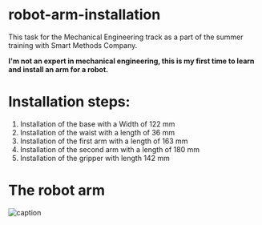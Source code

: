 # robot-arm-installation
This task for the Mechanical Engineering track as a part of the summer training with Smart Methods Company.

**I'm not an expert in mechanical engineering, this is my first time to learn and install an arm for a robot.**

Installation steps:
==================

1. Installation of the base with a Width of 122 mm
2. Installation of the waist with a length of 36 mm
3. Installation of the first arm with a length of 163 mm
4. Installation of the second arm with a length of 180 mm 
5. Installation of the gripper with length 142 mm

The robot arm
=============

![caption](arm.gif/GIF)
